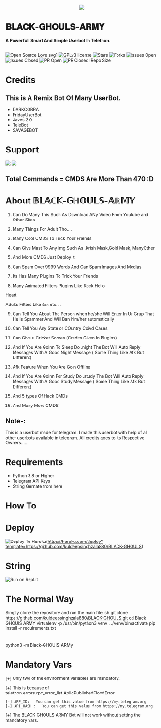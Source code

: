 <p align="center"><a href="https://t.me/blackghouls_supportgroup"><img src="https://telegra.ph/file/a255957ef156701eb5d42.jpg"></a></p> 
</p>
<h1>𝐁𝐋𝐀𝐂𝐊-𝐆𝐇𝐎𝐔𝐋𝐒-𝐀𝐑𝐌𝐘</h1>
<b>A Powerful, Smart And Simple Userbot In Telethon.</b>
<br>
<br>

![Open Source Love svg1](https://github.com/kuldeepsinghzala880/BLACK-GHOULS)
![GPLv3 license]( https://github.com/kuldeepsinghzala880/BLACK-GHOULS#copyright--license)
![Stars]( https://github.com/kuldeepsinghzala880/BLACK-GHOULS/stargazers)
![Forks]( https://github.com/kuldeepsinghzala880/BLACK-GHOULS/network/members)
![Issues Open]( https://github.com/kuldeepsinghzala880/BLACK-GHOULS/issues)
![Issues Closed]( https://github.com/kuldeepsinghzala880/BLACK-GHOULS/issues?q=is:closed)
![PR Open]( https://github.com/kuldeepsinghzala880/BLACK-GHOULS/pulls)
![PR Closed]( https://github.com/kuldeepsinghzala880/BLACK-GHOULS/pulls?q=is:closed)
!Repo Size
<br>


# Credits 
## This is A Remix Bot Of Many UserBot.
* DARKCOBRA
* FridayUserBot
* Javes 2.0
* TeleBot
* SAVAGEBOT



# Support
<a href="https://t.me/D3VIL_BOT_SUPPORT"><img src="https://img.shields.io/badge/Join-Support%20Channel-red.svg?style=for-the-badge&logo=Telegram"></a>
<a href="https://t.me/blackghouls_channel"><img src="https://img.shields.io/badge/Join-Support%20Group-blue.svg?style=for-the-badge&logo=Telegram"></a>

## Total Commands = CMDS Are More Than 470 :D
# About 𝔹𝕃𝔸ℂ𝕂-𝔾ℍ𝕆𝕌𝕃𝕊-𝔸ℝ𝕄𝕐

1. Can Do Many This Such As Download ANy Video From Youtube and Other Sites

2. Many Things For Adult Tho....

3. Many Cool CMDS To Trick Your Friends

4. Can Give Mast To Any Img Such As .Krish Mask,Gold Mask, ManyOther

5. And More CMDS Just Deploy It 

6. Can Spam Over 9999 Words And Can Spam Images And Medias

7. Its Has Many Plugins To Trick Your Friends 

8. Many  Animated Filters Plugins Like
Rock
Hello

Heart

Adults
Filters Like `Sax` etc....

9. Can Tell You About The Person when he/she Will Enter In Ur Grup That He Is Spammer And Will Ban him/her automatically

10. Can Tell You Any State or COuntry Coivd Cases

11. Can Give u Cricket Scores (Credits Given In Plugins)

12. And If You Are Goinn To Sleep Do
.night
The Bot WIll Auto Reply Messages With A Good Night Message ( Some Thing Like Afk But Different)

13. Afk Feature When You Are Goin Offline

14. And If You Are Goinn For Study  Do
.study
The Bot WIll Auto Reply Messages With A Good Study Message ( Some Thing Like Afk But Different)

15. And 5 types Of Hack CMDs

16. And Many More CMDS 



## Note-: 

This is a userbot made for telegram. I made this userbot with help of all other userbots available in telegram. All credits goes to its Respective Owners.......

# Requirements 
* Python 3.8 or Higher
* Telegram API Keys
* String Gernate from here


# How To


# Deploy

![Deploy To Heroku](https://www.herokucdn.com/deploy/button.svg)(https://heroku.com/deploy?template=https://github.com/kuldeepsinghzala880/BLACK-GHOULS)


# String

![Run on Repl.it](https://repl.it/@ZALAKARAM/BLACKGHOULSARMY#main.py/)

# The Normal Way

Simply clone the repository and run the main file:
sh
git clone https://github.com/kuldeepsinghzala880/BLACK-GHOULS.git
cd Black GHOUlS ARMY 
virtualenv -p /usr/bin/python3 venv
. ./venv/bin/activate
pip install -r requirements.txt
# <Create local_config.py with variables as given below>
python3 -m Black-GHOUlS-ARMy





# Mandatory Vars

[+] Only two of the environment variables are mandatory.

[+] This is because of telethon.errors.rpc_error_list.ApiIdPublishedFloodError

    [-] APP_ID:   You can get this value from https://my.telegram.org
    [-] API_HASH :   You can get this value from https://my.telegram.org
    
[+] The BLACK GHOULS ARMY Bot will not work without setting the mandatory vars.
